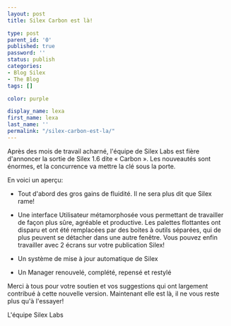 ```yaml
---
layout: post
title: Silex Carbon est là!

type: post
parent_id: '0'
published: true
password: ''
status: publish
categories:
- Blog Silex
- The Blog
tags: []

color: purple

display_name: lexa
first_name: lexa
last_name: ''
permalink: "/silex-carbon-est-la/"
---
```


Après des mois de travail acharné, l'équipe de Silex Labs est fière d'annoncer la sortie de Silex 1.6 dite « Carbon ». Les nouveautés sont énormes, et la concurrence va mettre la clé sous la porte.

En voici un
aperçu: 
*   Tout d'abord des gros gains de fluidité. Il ne sera plus dit que Silex rame!
*   Une interface Utilisateur métamorphosée vous permettant de travailler de façon plus sûre, agréable et productive. Les palettes flottantes ont disparu et ont été remplacées par des boites à outils séparées, qui de plus peuvent se détacher dans une autre fenêtre. Vous pouvez enfin travailler avec 2 écrans sur votre publication Silex!


*   Un système de mise à jour automatique de Silex
*   Un Manager renouvelé, complété, repensé et restylé

Merci à tous pour votre soutien et vos suggestions qui ont largement contribué à cette nouvelle version. Maintenant elle est là, il ne vous reste plus qu'à l'essayer!



L'équipe Silex Labs